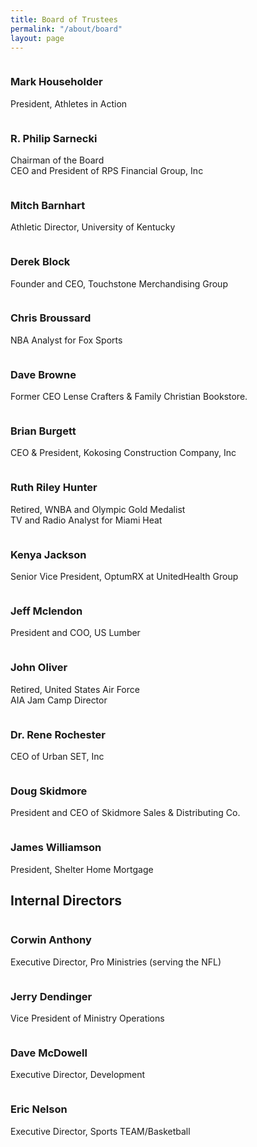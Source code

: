```yaml
---
title: Board of Trustees
permalink: "/about/board"
layout: page
---
```


<div class=" span-12 cell">
    <div class="container"><div class="mb50"></div>
        <!-- space -->
        <div class="container">
            <div class="row board">
                <div class="col-md-3 col-xs-6 board team-member-container">
                    <div class="team-member text-center">
                        <figure><img src="/uploads/About/BoardofTrustees/householder.jpg" alt="" class="img-responsive img-circle"></figure>
                        <h3>Mark Householder</h3>
                        <p class="member-desc">President, Athletes in Action</p>
                    </div>
                </div><!-- End .team-member -->
                <div class="col-md-3 col-xs-6 team-member-container">
                    <div class="team-member text-center">
                        <figure><img src="/uploads/About/BoardofTrustees/philip-sarnecki.jpg" alt="" class="img-responsive img-circle"></figure>
                        <h3>R. Philip Sarnecki</h3>
                        <p class="member-desc">Chairman of the Board <br> CEO and President of RPS Financial Group, Inc</p>
                    </div>
                </div><!-- End .team-member -->
                <div class="col-md-3 col-xs-6 team-member-container">
                    <div class="team-member text-center">
                        <figure><img src="/uploads/About/BoardofTrustees/barnhart.jpg" alt="" class="img-responsive img-circle"></figure>
                        <h3>Mitch Barnhart</h3>
                        <p class="member-desc">Athletic Director, University of Kentucky</p>
                    </div>
                </div><!-- End .team-member -->
                <div class="col-md-3 col-xs-6 team-member-container">
                    <div class="team-member text-center">
                        <figure><img src="/uploads/About/BoardofTrustees/dblock.jpg" alt="" class="img-responsive img-circle"></figure>
                        <h3>Derek Block</h3>
                        <p class="member-desc">Founder and CEO, Touchstone Merchandising Group</p>
                    </div>
                </div><!-- End .team-member -->
                <div class="col-md-3 col-xs-6 team-member-container">
                    <div class="team-member text-center" >
                        <figure><img src="/uploads/About/BoardofTrustees/broussard.jpg" alt="" class="img-responsive img-circle"></figure>
                        <h3>Chris Broussard</h3>
                        <p class="member-desc">NBA Analyst for&nbsp;Fox Sports</p>
                    </div>
                </div><!-- End .team-member -->
                <div class="col-md-3 col-xs-6 team-member-container">
                    <div class="team-member text-center">
                        <figure><img src="/uploads/About/BoardofTrustees/Internal/browne.jpg" alt="" class="img-responsive img-circle"></figure>
                        <h3>Dave Browne</h3>
                        <p class="member-desc">Former CEO Lense Crafters & Family Christian Bookstore.</p>
                    </div>
                </div><!-- End .team-member -->
                <div class="col-md-3 col-xs-6 team-member-container">
                    <div class="team-member text-center">
                        <figure><img src="/uploads/About/BoardofTrustees/Brian-Burgett-web.jpg" alt="" class="img-responsive img-circle"></figure>
                        <h3>Brian Burgett</h3>
                        <p class="member-desc">CEO &amp; President, Kokosing Construction Company, Inc</p>
                    </div>
                </div><!-- End .team-member -->
                <div class="col-md-3 col-xs-6 team-member-container">
                    <div class="team-member text-center">
                        <figure><img src="/uploads/About/BoardofTrustees/riley.jpg" alt="" class="img-responsive img-circle"></figure>
                        <h3>Ruth Riley Hunter</h3>
                        <p class="member-desc">Retired, WNBA and Olympic Gold Medalist <br/> TV and Radio Analyst for Miami Heat</p>
                    </div>
                </div><!-- End .team-member -->
                <div class="col-md-3 col-xs-6 team-member-container">
                    <div class="team-member text-center">
                        <figure><img src="/uploads/About/BoardofTrustees/jackson.jpg" alt="" class="img-responsive img-circle"></figure>
                        <h3>Kenya Jackson</h3>
                        <p class="p1">Senior Vice President, OptumRX at UnitedHealth Group</p>
                    </div>
                </div><!-- End .team-member -->
                <div class="col-md-3 col-xs-6 team-member-container">
                    <div class="team-member text-center">
                        <figure><img src="/uploads/About/BoardofTrustees/mclendon.jpg" alt="" class="img-responsive img-circle"></figure>
                        <h3>Jeff Mclendon</h3>
                        <p class="member-desc">President and COO, US Lumber</p>
                    </div>
                </div><!-- End .team-member -->
                <div class="col-md-3 col-xs-6 team-member-container">
                    <div class="team-member text-center">
                        <figure><img src="/uploads/About/BoardofTrustees/oliver.jpg" alt="" class="img-responsive img-circle"></figure>
                        <h3>John Oliver</h3>
                        <p class="member-desc">Retired, United States Air Force <br/> AIA Jam Camp Director</p>
                    </div>
                </div><!-- End .team-member -->
                <div class="col-md-3 col-xs-6 team-member-container">
                    <div class="team-member text-center">
                        <figure><img src="/uploads/About/BoardofTrustees/rochester.jpg" alt="" class="img-responsive img-circle"></figure>
                        <h3>Dr. Rene Rochester</h3>
                        <p class="member-desc">CEO of Urban SET, Inc</p>
                    </div>
                </div> <!-- End .team-member -->
                <div class="col-md-3 col-xs-6 team-member-container">
                    <div class="team-member text-center">
                        <figure><img src="/uploads/About/BoardofTrustees/doug-skidmore.jpg" alt="" class="img-responsive img-circle"></figure>
                        <h3>Doug Skidmore</h3>
                        <p class="member-desc">President and CEO of Skidmore Sales &amp; Distributing Co.</p>
                    </div>
                </div><!-- End .team-member -->
                <div class="col-md-3 col-xs-6 team-member-container">
                    <div class="team-member text-center">
                        <figure><img src="/uploads/About/BoardofTrustees/williamson.jpg" alt="" class="img-responsive img-circle"></figure>
                        <h3>James Williamson</h3>
                        <p class="member-desc">President, Shelter Home Mortgage</p>
                    </div>
               </div> <!-- End .team-member -->
            </div>
        </div>
    </div>
    <div class="container"><div class="mb50"></div>
    <!-- space -->
        <div class="container">
            <div class="row">
                <h2 class="title text-center mb30">Internal <span class="light first-color">Directors</span></h2>
            </div>
            <div class="row board">
                <div class="col-md-3 col-xs-6 team-member-container">
                    <div class="team-member text-center">
                        <figure><img src="/uploads/About/BoardofTrustees/Internal/anthony.jpg" alt="" class="img-responsive img-circle"></figure>
                        <h3>Corwin Anthony</h3>
                        <p class="member-desc">Executive Director, Pro Ministries (serving the NFL)</p>
                    </div>
                </div><!-- End .team-member -->
                <div class="col-md-3 col-xs-6 team-member-container">
                    <div class="team-member text-center">
                        <figure><img src="/uploads/About/BoardofTrustees/Internal/dendinger.jpg" alt="" class="img-responsive img-circle"></figure>
                        <h3>Jerry Dendinger</h3>
                        <p class="member-desc">Vice President of Ministry Operations</p>
                    </div>
                </div><!-- End .team-member -->
                <div class="col-md-3 col-xs-6 team-member-container">
                    <div class="team-member text-center">
                        <figure><img src="/uploads/About/BoardofTrustees/Internal/McDowell.jpg" alt="" class="img-responsive img-circle"></figure>
                        <h3>Dave McDowell</h3>
                        <p class="member-desc">Executive Director, Development</p>
                    </div>
                </div><!-- End .team-member -->
                <div class="col-md-3 col-xs-6 team-member-container">
                    <div class="team-member text-center">
                        <figure><img src="/uploads/About/BoardofTrustees/Internal/Eric-Nelson-BOT-web-2.jpg" alt="" class="img-responsive img-circle"></figure>
                        <h3>Eric Nelson</h3>
                        <p class="member-desc">Executive Director, Sports TEAM/Basketball</p>
                    </div>
                </div><!-- End .team-member -->
            </div>
        </div>
    </div>
</div>